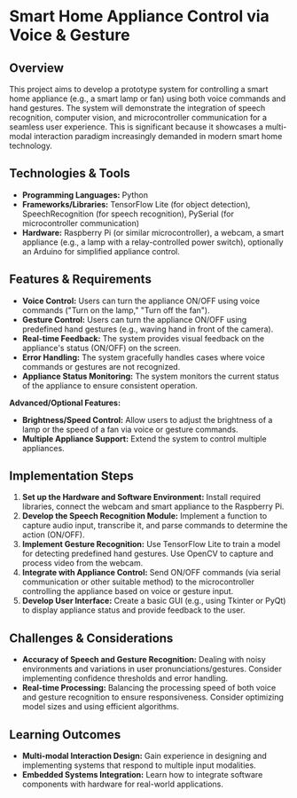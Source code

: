 # Smart Home Appliance Control via Voice & Gesture

## Overview

This project aims to develop a prototype system for controlling a smart home appliance (e.g., a smart lamp or fan) using both voice commands and hand gestures. The system will demonstrate the integration of speech recognition, computer vision, and microcontroller communication for a seamless user experience.  This is significant because it showcases a multi-modal interaction paradigm increasingly demanded in modern smart home technology.

## Technologies & Tools

* **Programming Languages:** Python
* **Frameworks/Libraries:** TensorFlow Lite (for object detection), SpeechRecognition (for speech recognition), PySerial (for microcontroller communication)
* **Hardware:**  Raspberry Pi (or similar microcontroller), a webcam, a smart appliance (e.g., a lamp with a relay-controlled power switch), optionally an Arduino for simplified appliance control.

## Features & Requirements

- **Voice Control:**  Users can turn the appliance ON/OFF using voice commands ("Turn on the lamp," "Turn off the fan").
- **Gesture Control:**  Users can turn the appliance ON/OFF using predefined hand gestures (e.g., waving hand in front of the camera).
- **Real-time Feedback:** The system provides visual feedback on the appliance's status (ON/OFF) on the screen.
- **Error Handling:** The system gracefully handles cases where voice commands or gestures are not recognized.
- **Appliance Status Monitoring:**  The system monitors the current status of the appliance to ensure consistent operation.

**Advanced/Optional Features:**
- **Brightness/Speed Control:** Allow users to adjust the brightness of a lamp or the speed of a fan via voice or gesture commands.
- **Multiple Appliance Support:** Extend the system to control multiple appliances.

## Implementation Steps

1. **Set up the Hardware and Software Environment:** Install required libraries, connect the webcam and smart appliance to the Raspberry Pi.
2. **Develop the Speech Recognition Module:** Implement a function to capture audio input, transcribe it, and parse commands to determine the action (ON/OFF).
3. **Implement Gesture Recognition:**  Use TensorFlow Lite to train a model for detecting predefined hand gestures.  Use OpenCV to capture and process video from the webcam.
4. **Integrate with Appliance Control:** Send ON/OFF commands (via serial communication or other suitable method) to the microcontroller controlling the appliance based on voice or gesture input.
5. **Develop User Interface:** Create a basic GUI (e.g., using Tkinter or PyQt) to display appliance status and provide feedback to the user.

## Challenges & Considerations

- **Accuracy of Speech and Gesture Recognition:**  Dealing with noisy environments and variations in user pronunciations/gestures. Consider implementing confidence thresholds and error handling.
- **Real-time Processing:**  Balancing the processing speed of both voice and gesture recognition to ensure responsiveness.  Consider optimizing model sizes and using efficient algorithms.

## Learning Outcomes

- **Multi-modal Interaction Design:** Gain experience in designing and implementing systems that respond to multiple input modalities.
- **Embedded Systems Integration:**  Learn how to integrate software components with hardware for real-world applications.

